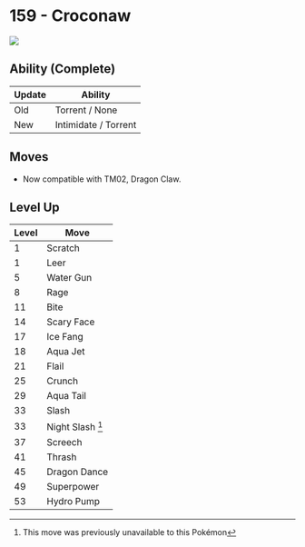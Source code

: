 # 159 - Croconaw
![][159]

## Ability (Complete)

Update | Ability
---    | ---
Old    | Torrent / None
New    | Intimidate / Torrent

## Moves

 - Now compatible with TM02, Dragon Claw.

## Level Up

Level | Move
---   | ---
  1   | Scratch
  1   | Leer
  5   | Water Gun
  8   | Rage
 11   | Bite
 14   | Scary Face
 17   | Ice Fang
 18   | Aqua Jet
 21   | Flail
 25   | Crunch
 29   | Aqua Tail
 33   | Slash
 33   | Night Slash [^1]
 37   | Screech
 41   | Thrash
 45   | Dragon Dance
 49   | Superpower
 53   | Hydro Pump



[159]: ../img/pokemon/159.png

[^1]: This move was previously unavailable to this Pokémon